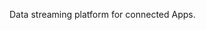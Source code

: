 Data streaming platform for connected Apps.<br />

<!-- 
Build data streaming Apps<br /> that run anywhere.<br />
-------------
Programmable platform for data streaming Apps<br />
-------------
Programmable Platform for Data Streaming<br />
-------------
Data Streaming for Developers<br />
-->